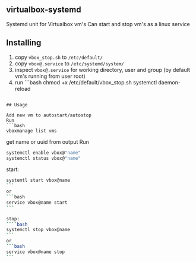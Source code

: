 ## virtualbox-systemd

Systemd unit for Virtualbox vm's
Can start and stop vm's as a linux service

## Installing

1. copy `vbox_stop.sh` to `/etc/default/`
2. copy `vbox@.service` to `/etc/systemd/system/`
3. inspect `vbox@.service` for working directory, user and group (by default vm's running from user root)
4. run ```bash
chmod +x /etc/default/vbox_stop.sh
systemctl daemon-reload
```

## Usage

Add new vm to autostart/autostop
Run
```bash
vboxmanage list vms
```
get name or uuid from output
Run 
```bash
systemctl enable vbox@"name"
systemctl status vbox@"name"
```

start: 
````bash
systemtl start vbox@name
```
or
```bash
service vbox@name start
```

stop:
````bash
systemctl stop vbox@name
```
or
```bash
service vbox@name stop
```

